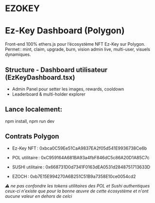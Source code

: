 # EZOKEY

# Ez-Key Dashboard (Polygon) 
Front-end 100% ethers.js pour l’écosystème NFT Ez-Key sur Polygon. 
Permet : mint, claim, upgrade, burn, vision admin live, multi-user, visuels dynamiques.

## Structure - Dashboard utilisateur (EzKeyDashboard.tsx) 

- Admin Panel pour setter les images, rewards, cooldown
-  Leaderboard & multi-holder explorer 

## Lance localement:
npm install, npm run dev 

## Contrats Polygon 
- Ez-Key NFT : 0xbca0C59Ee51CaA9837EA2f05d541E9936738Ce6b

- POL utilitaire : 0xC959164A681BA93a4fbF846dC5c86A20D1A85C7c

- SUSHI utilitaire : 0x668731D0d7341F0163dEA0531d2848751713633D

- EZOCH : 0xb7E15E994270A6B251C51B9a7358E10ce0054cd2

*⚠️ ne pas confondre les tokens utilitaires des POL et Sushi authentiques ceux-ci n'existe que pour la bonne œuvre de cette écosystème et n'ont aucune valeur en dehors de celci*
